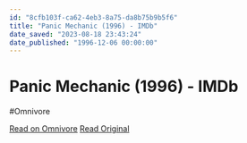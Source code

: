 ```yaml
---
id: "8cfb103f-ca62-4eb3-8a75-da8b75b9b5f6"
title: "Panic Mechanic (1996) - IMDb"
date_saved: "2023-08-18 23:43:24"
date_published: "1996-12-06 00:00:00"
---
```


# Panic Mechanic (1996) - IMDb
#Omnivore

[Read on Omnivore](https://omnivore.app/me/panic-mechanic-1996-im-db-18a0ad150d9)
[Read Original](https://www.imdb.com/title/tt0846057)

